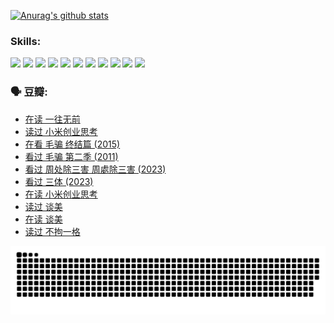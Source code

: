 
[![Anurag's github stats](https://github-readme-stats.vercel.app/api?username=w940853815)](https://github.com/anuraghazra/github-readme-stats)

### Skills:

<code><img height="32" src="https://cdn.jsdelivr.net/npm/simple-icons@v5/icons/python.svg"></code>
<code><img height="32" src="https://cdn.jsdelivr.net/npm/simple-icons@v5/icons/javascript.svg"></code>
<code><img height="32" src="https://cdn.jsdelivr.net/npm/simple-icons@v5/icons/django.svg"></code>
<code><img height="32" src="https://cdn.jsdelivr.net/npm/simple-icons@v5/icons/flask.svg"></code>
<code><img height="32" src="https://cdn.jsdelivr.net/npm/simple-icons@v5/icons/vuetify.svg"></code>
<code><img height="32" src="https://cdn.jsdelivr.net/npm/simple-icons@v5/icons/git.svg"></code>
<code><img height="32" src="https://cdn.jsdelivr.net/npm/simple-icons@v5/icons/docker.svg"></code>
<code><img height="32" src="https://cdn.jsdelivr.net/npm/simple-icons@v5/icons/postgresql.svg"></code>
<code><img height="32" src="https://cdn.jsdelivr.net/npm/simple-icons@v5/icons/elasticsearch.svg"></code>
<code><img height="32" src="https://cdn.jsdelivr.net/npm/simple-icons@v5/icons/macos.svg"></code>
<code><img height="32" src="https://cdn.jsdelivr.net/npm/simple-icons@v5/icons/linux.svg"></code>

### 🗣 豆瓣:

<!-- DOUBAN-ACTIVITIES:START -->
- [在读 一往无前](https://www.douban.com/people/136069238/status/4590507310/?_i=14234465)
- [读过 小米创业思考](https://www.douban.com/people/136069238/status/4590506983/?_i=14234465)
- [在看 毛骗 终结篇‎ (2015)](https://www.douban.com/people/136069238/status/4581971924/?_i=14234465)
- [看过 毛骗 第二季‎ (2011)](https://www.douban.com/people/136069238/status/4581971810/?_i=14234465)
- [看过 周处除三害 周處除三害‎ (2023)](https://www.douban.com/people/136069238/status/4575646701/?_i=14234465)
- [看过 三体‎ (2023)](https://www.douban.com/people/136069238/status/4574263039/?_i=14234465)
- [在读 小米创业思考](https://www.douban.com/people/136069238/status/4572047905/?_i=14234465)
- [读过 谈美](https://www.douban.com/people/136069238/status/4572047629/?_i=14234465)
- [在读 谈美](https://www.douban.com/people/136069238/status/4560861771/?_i=14234465)
- [读过 不拘一格](https://www.douban.com/people/136069238/status/4560861445/?_i=14234465)
<!-- DOUBAN-ACTIVITIES:END -->


![Snake animation](https://raw.githubusercontent.com/w940853815/w940853815/output/github-contribution-grid-snake.svg)

<!--
**w940853815/w940853815** is a ✨ _special_ ✨ repository because its `README.md` (this file) appears on your GitHub profile.

Here are some ideas to get you started:

- 🔭 I’m currently working on ...
- 🌱 I’m currently learning ...
- 👯 I’m looking to collaborate on ...
- 🤔 I’m looking for help with ...
- 💬 Ask me about ...
- 📫 How to reach me: ...
- 😄 Pronouns: ...
- ⚡ Fun fact: ...
-->
